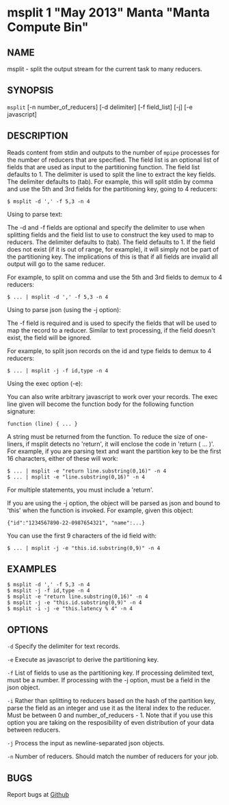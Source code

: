 msplit 1 "May 2013" Manta "Manta Compute Bin"
============================================

NAME
----

msplit - split the output stream for the current task to many reducers.

SYNOPSIS
--------

`msplit` [-n number_of_reducers] [-d delimiter] [-f field_list] [-j]
         [-e javascript]

DESCRIPTION
-----------

Reads content from stdin and outputs to the number of `mpipe` processes for the
number of reducers that are specified.  The field list is an optional list of
fields that are used as input to the partitioning function.  The field list
defaults to 1.  The delimiter is used to split the line to extract the key
fields.  The delimiter defaults to (tab).  For example, this will split stdin by
comma and use the 5th and 3rd fields for the partitioning key, going to 4
reducers:

    $ msplit -d ',' -f 5,3 -n 4

Using to parse text:

The -d and -f fields are optional and specify the delimiter to use when
splitting fields and the field list to use to construct the key used to map to
reducers.  The delimiter defaults to (tab).  The field defaults to 1.  If the
field does not exist (if it is out of range, for example), it will simply not be
part of the partitioning key.  The implications of this is that if all fields
are invalid all output will go to the same reducer.

For example, to split on comma and use the 5th and 3rd fields to demux to 4
reducers:

    $ ... | msplit -d ',' -f 5,3 -n 4

Using to parse json (using the -j option):

The -f field is required and is used to specify the fields that will be used to
map the record to a reducer.  Similar to text processing, if the field doesn't
exist, the field will be ignored.

For example, to split json records on the id and type fields to demux to 4
reducers:

    $ ... | msplit -j -f id,type -n 4

Using the exec option (-e):

You can also write arbitrary javascript to work over your records.  The exec
line given will become the function body for the following function signature:

    function (line) { ... }

A string must be returned from the function.  To reduce the size of one-liners,
if msplit detects no 'return', it will enclose the code in 'return ( ... )'.
For example, if you are parsing text and want the partition key to be the first
16 characters, either of these will work:

    $ ... | msplit -e "return line.substring(0,16)" -n 4
    $ ... | msplit -e "line.substring(0,16)" -n 4

For multiple statements, you must include a 'return'.

If you are using the -j option, the object will be parsed as json and bound to
'this' when the function is invoked.  For example, given this object:

    {"id":"1234567890-22-0987654321", "name":...}

You can use the first 9 characters of the id field with:

    $ ... | msplit -j -e "this.id.substring(0,9)" -n 4

EXAMPLES
--------

    $ msplit -d ',' -f 5,3 -n 4
    $ msplit -j -f id,type -n 4
    $ msplit -e "return line.substring(0,16)" -n 4
    $ msplit -j -e "this.id.substring(0,9)" -n 4
    $ msplit -i -j -e "this.latency % 4" -n 4

OPTIONS
-------

`-d`
  Specify the delimiter for text records.

`-e`
  Execute as javascript to derive the partitioning key.

`-f`
  List of fields to use as the partitioning key.  If processing delimited text,
  must be a number.  If processing with the -j option, must be a field in the
  json object.

`-i`
  Rather than splitting to reducers based on the hash of the partition key,
  parse the field as an integer and use it as the literal index to the reducer.
  Must be between 0 and number_of_reducers - 1.  Note that if you use this
  option you are taking on the resposibility of even distribution of your data
  between reducers.

`-j`
  Process the input as newline-separated json objects.

`-n`
  Number of reducers.  Should match the number of reducers for your job.

BUGS
----

Report bugs at [Github](https://github.com/joyent/manta-compute-bin/issues)
